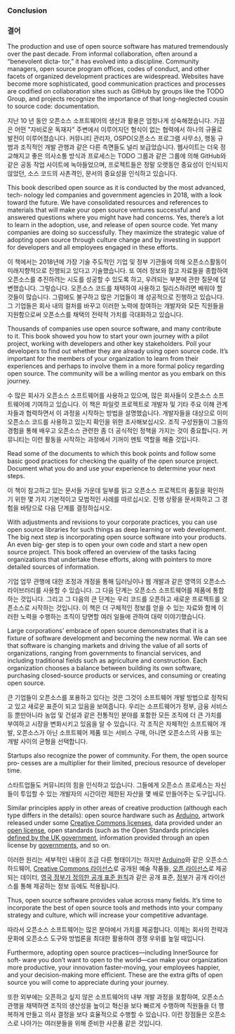 ﻿### Conclusion

### 결어

The production and use of open source software has matured tremendously over the past decade. From informal collaboration, often around a “benevolent dicta‐ tor,” it has evolved into a discipline. Community managers, open source program offices, codes of conduct, and other facets of organized development practices are widespread. Websites have become more sophisticated, good communication practices and processes are codified on collaboration sites such as GitHub by groups like the TODO Group, and projects recognize the importance of that long-neglected cousin to source code: documentation.

지난 10 년 동안 오픈소스 소프트웨어의 생산과 활용은 엄청나게 성숙해졌습니다. 
가끔은 어떤 "자비로운 독재자" 주변에서 이루어지던 형식이 없는 협력에서 하나의 규율로 발전이 이루어졌습니다. 
커뮤니티 관리자, OSPO(오픈소스 프로그램 사무소), 행동 규범과 조직적인 개발 관행과 같은 다른 측면들도 널리 보급었습니다. 
웹사이트는 더욱 정교해지고 좋은 의사소통 방식과 프로세스는 TODO 그룹과 같은 그룹에 의해 GitHub와 같은 공동 작업 사이트에 녹아들었으며, 프로젝트들은 정말 오랫동안 중요성이 인식되지 않았던, 소스 코드의 사촌격인, 문서의 중요성을 인식하고 있습니다. 

This book described open source as it is conducted by the most advanced, tech‐ nology led companies and government agencies in 2018, with a look toward the future. We have consolidated resources and references to materials that will make your open source ventures successful and answered questions where you might have had concerns. Yes, there’s a lot to learn in the adoption, use, and release of open source code. Yet many companies are doing so successfully. They maximize the strategic value of adopting open source through culture change and by investing in support for developers and all employees engaged in these efforts.

이 책에서는 2018년에 가장 기술 주도적인 기업 및 정부 기관들에 의해 오픈소스활동이 미래지향적으로 진행되고 있다고 기술했습니다. 
또 여러 정보와 참고 자료들을 종합하여 오픈소스를 추진하려는 시도를 성공할 수 있도록 하고, 우려되는 부분에 관한 질문에 답변했습니다. 
그렇습니다. 오픈소스 코드를 채택하여 사용하고 릴리스하려면 배워야 할 것들이 많습니다. 
그럼에도 불구하고 많은 기업들이 꽤 성공적으로 진행하고 있습니다. 그 기업들은 회사 내의 컬처를 바꾸고 이러한 노력에 참여하는 개발자와 모든 직원들을 지원함으로써 오픈소스를 채택의 전략적 가치를 극대화하고 있습니다. 

Thousands of companies use open source software, and many contribute to it. This book showed you how to start your own journey with a pilot project, working with developers and other key stakeholders. Poll your developers to find out whether they are already using open source code. It’s important for the members of your organization to learn from their experiences and perhaps to involve them in a more formal policy regarding open source. The community will be a willing mentor as you embark on this journey.

수 많은 회사가 오픈소스 소프트웨어를 사용하고 있으며, 많은 회사들이 오픈소스 소프트웨어에 기여하고 있습니다. 
이 책은 파일럿 프로젝트로 개발자 및 기타 주요 이해 관계자들과 협력하면서 이 과정을 시작하는 방법을 설명했습니다. 
개발자들을 대상으로 이미 오픈소스 코드를 사용하고 있는지 확인을 위한 조사해보십시오. 
조직 구성원들이 그들의 경험을 통해 배우고 오픈소스 관련한 좀 더 공식적인 정책을 가지는 것이 중요합니다. 
커뮤니티는 이런 활동을 시작하는 과정에서 기꺼이 멘토 역할을 해줄 것입니다. 

Read some of the documents to which this book points and follow some basic good practices for checking the quality of the open source project. Document what you do and use your experience to determine your next steps.

이 책이 참고하고 있는 문서들 가운데 일부를 읽고 오픈소스 프로젝트의 품질을 확인하기 위한 몇 가지 기본적이고 모범적인 사례를 따르십시오. 
진행 상황을 문서화하고 그 경험을 바탕으로 다음 단계를 결정하십시오.

With adjustments and revisions to your corporate practices, you can use open source libraries for such things as deep learning or web development. The big next step is incorporating open source software into your products. An even big‐ ger step is to open your own code and start a new open source project. This book offered an overview of the tasks facing organizations that undertake these efforts, along with pointers to more detailed sources of information.

기업 업무 관행에 대한 조정과 개정을 통해 딥러닝이나 웹 개발과 같은 영역의 오픈소스 라이브러리를 사용할 수 있습니다. 
그 다음 단계는 오픈소스 소프트웨어를 제품에 통합하는 것입니다. 
그리고 그 다음의 큰 단계는 우리 코드를 오픈하고 새로운 프로젝트를 오픈소스로 시작하는 것입니다. 
이 책은 더 구체적인 정보를 얻을 수 있는 자료와 함께 이러한 노력을 수행하는 조직이 당면할 여러 일들에 관하여 대략 이야기했습니다.

Large corporations’ embrace of open source demonstrates that it is a fixture of software development and becoming the new normal. We can see that software is changing markets and driving the value of all sorts of organizations, ranging from governments to financial services, and including traditional fields such as agriculture and construction. Each organization chooses a balance between building its own software, purchasing closed-source products or services, and consuming or creating open source.

큰 기업들이 오픈소스를 포용하고 있다는 것은 그것이 소프트웨어 개발 방법으로 정착되고 있고 새로운 표준이 되고 있음을 보여줍니다. 
우리는 소프트웨어가 정부, 금융 서비스 등 뿐만아니라 농업 및 건설과 같은 전통적인 분야를 포함한 모든 조직에 더 큰 가치를 부여하고 시장을 변화시키고 있음을 알 수 있습니다. 
각 조직은 자체적인 소프트웨어 개발, 오픈소스가 아닌 소프트웨어 제품 또는 서비스 구매, 아니면 오픈소스의 사용 또는 개발 사이의 균형을 선택합니다. 

Startups also recognize the power of community. For them, the open source pro‐ cesses are a multiplier for their limited, precious resource of developer time.

스타트업들도 커뮤니티의 힘을 인식하고 있습니다. 
그들에게 오픈소스 프로세스는 자신들이 투입할 수 있는 개발자의 시간이란 제한된 자산을 몇 배로 만들어주는 도구입니다. 

Similar principles apply in other areas of creative production (although each type differs in the details): open source hardware such as [Arduino](https://www.arduino.cc), artwork released under some [Creative Commons licenses](https://creativecommons.org), data provided under an [open license](https://opendatacommons.org/), open standards (such as the Open Standards principles [defined by the UK government](https://www.gov.uk/government/publications/open-standards-principles/open-standards-principles), information provided through an open license by [governments](https://open.canada.ca/en/open-government-licence-canada), and so on.

이러한 원리는 세부적인 내용이 조금 다른 형태이기는 하지만 [Arduino](https://www.arduino.cc)와 같은 오픈소스 하드웨어, [Creative Commons 라이선스](https://creativecommons.org)로 공개된 예술 작품들, [오픈 라이선스](https://opendatacommons.org/)로 제공되는 데이터, [영국 정부가 정의한 공개 표준 원칙](https://www.gov.uk/government/publications/open-standards-principles/open-standards-principles)과 같은 공개 표준, [정부](https://open.canada.ca/en/open-government-licence-canada)가 공개 라이선스를 통해 제공하는 정보 등에도 적용됩니다. 

Thus, open source software provides value across many fields. It’s time to incorporate the best of open source tools and methods into your company strategy and culture, which will increase your competitive advantage.

따라서 오픈소스 소프트웨어는 많은 분야에서 가치를 제공합니다. 
이제는 회사의 전략과 문화에 오픈소스 도구와 방법론을 최대한 활용하여 경쟁 우위를 높일 때입니다. 

Furthermore, adopting open source practices—including InnerSource for soft‐ ware you don’t want to open to the world—can make your organization more productive, your innovation faster-moving, your employees happier, and your decision-making more efficient. These are the extra gifts of open source you will come to appreciate during your journey.

또한 외부에는 오픈하고 싶지 않은 소프트웨어의 내부 개발 과정을 포함하여, 오픈소스 관행을 채택하면 조직의 생산성을 높이고 혁신을 보다 빠르게 수행하며 직원들을 더 행복하게 만들고 의사 결정을 보다 효율적으로 수행할 수 있습니다. 
이런 장점들은 오픈소스로 나아가는 여러분들을 위해 준비한 사은품 같은 것입니다.
